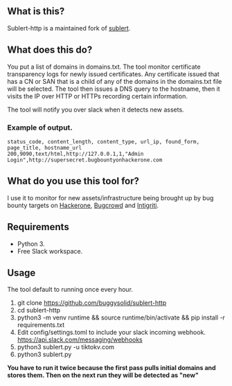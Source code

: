 ## What is this?
Sublert-http is a maintained fork of [sublert](https://github.com/yassineaboukir/sublert). 

## What does this do?

You put a list of domains in domains.txt. The tool monitor certificate transparency logs for newly issued certificates.
Any certificate issued that has a CN or SAN that is a child of any of the domains in the domains.txt file will be selected. The tool then issues 
a DNS query to the hostname, then it visits the IP over HTTP or HTTPs recording certain information.

The tool will notify you over slack when it detects new assets.

### Example of output.

```
status_code, content_length, content_type, url_ip, found_form, page_title, hostname_url 
200,9090,text/html,http://127.0.0.1,1,"Admin Login",http://supersecret.bugbountyonhackerone.com
```

## What do you use this tool for?

I use it to monitor for new assets/infrastructure being brought up by bug bounty targets on [Hackerone](https://hackerone.com/directory/programs), [Bugcrowd](https://bugcrowd.com/programs) and [Intigriti](https://www.intigriti.com/programs).

## Requirements
- Python 3.
- Free Slack workspace.

## Usage

The tool default to running once every hour.

1. git clone https://github.com/buggysolid/sublert-http
1. cd sublert-http
1. python3 -m venv runtime && source runtime/bin/activate && pip install -r requirements.txt
1. Edit config/settings.toml to include your slack incoming webhook. https://api.slack.com/messaging/webhooks
1. python3 sublert.py -u tiktokv.com
1. python3 sublert.py

**You have to run it twice because the first pass pulls initial domains and stores them. Then on the next run they will be detected as "new"**